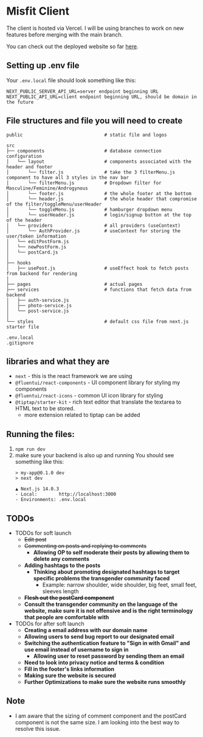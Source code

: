 # Misfit Client

The client is hosted via Vercel. I will be using branches to work on new features before merging with the main branch.

You can check out the deployed website so far [here](https://www.misfit.fashion/).


## Setting up .env file 
Your `.env.local` file should look something like this:

```
NEXT_PUBLIC_SERVER_API_URL=server endpoint beginning URL
NEXT_PUBLIC_API_URL=client endpoint beginning URL, should be domain in the future
```

## File structures and file you will need to create
    public                              # static file and logos

    src
    ├── components                      # database connection configuration
    │   └── layout                      # components associated with the header and footer
    │       └── filter.js               # take the 3 filterMenu.js component to have all 3 styles in the nav bar
    │       └── filterMenu.js           # Dropdown filter for Masculine/Feminine/Androgynous
    │       └── footer.js               # the whole footer at the bottom
    │       └── header.js               # the whole header that compromise of the filter/toggleMenu/userHeader
    │       └── toggleMenu.js           # hamburger dropdown menu
    │       └── userHeader.js           # login/signup button at the top of the header
    │   └── providers                   # all providers (useContext)
    │       └── AuthProvider.js         # useContext for storing the user/token information
    │   └── editPostForm.js             
    │   └── newPostForm.js        
    │   └── postCard.js        
    │
    ├── hooks                           
    │   ├── usePost.js                  # useEffect hook to fetch posts from backend for rendering
    │
    ├── pages                           # actual pages 
    ├── services                        # functions that fetch data from backend
    │   ├── auth-service.js
    │   ├── photo-service.js
    │   └── post-service.js
    │   
    └── styles                          # default css file from next.js starter file

    .env.local
    .gitignore


## libraries and what they are
- `next` - this is the react framework we are using
- `@fluentui/react-components` - UI component library for styling my components
- `@fluentui/react-icons` - common UI icon library for styling
- `@tiptap/starter-kit` - rich text editor that translate the textarea to HTML text to be stored.
    - more extension related to tiptap can be added

## Running the files:
1. `npm run dev`
2. make sure your backend is also up and running
You should see something like this:
    ```
    > my-app@0.1.0 dev
    > next dev

   ▲ Next.js 14.0.3
   - Local:        http://localhost:3000
   - Environments: .env.local
    ```

## TODOs
- TODOs for soft launch
    - ~~Edit post~~
    - ~~Commenting on posts and replying to comments~~
        - **Allowing OP to self moderate their posts by allowing them to delete any comments**
    - **Adding hashtags to the posts**
        - **Thinking about promoting designated hashtags to target specific problems the transgender community faced**
            - Example: narrow shoulder, wide shoulder, big feet, small feet, sleeves length
    - ~~**Flesh out the postCard component**~~
    - **Consult the transgender community on the language of the website, make sure it is not offensive and is the right terminology that people are comfortable with**
- TODOs for after soft launch
    - **Creating a email address with our domain name**
    - **Allowing users to send bug report to our designated email**
    - **Switching the authentication feature to "Sign in with Gmail" and use email instead of username to sign in**
        - **Allowing user to reset password by sending them an email**
    - **Need to look into privacy notice and terms & condition**
    - **Fill in the footer's links information**
    - **Making sure the website is secured**
    - **Further Optimizations to make sure the website runs smoothly**

## Note
- I am aware that the sizing of comment component and the postCard component is not the same size. I am looking into the best way to resolve this issue.